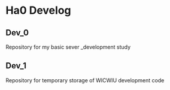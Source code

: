 # Ha0 Develog

## Dev_0
Repository for my basic sever _development study

## Dev_1
Repository for temporary storage of WICWIU development code
